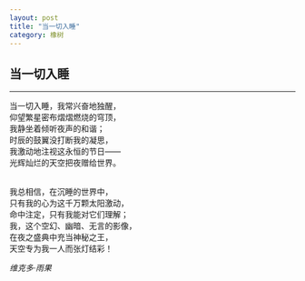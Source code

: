 ```yaml
---
layout: post
title: "当一切入睡"
category: 橡树
---
```


## 当一切入睡
---
当一切入睡，我常兴奋地独醒，<br/>
仰望繁星密布熠熠燃烧的穹顶，<br/>
我静坐着倾听夜声的和谐；<br/>
时辰的鼓翼没打断我的凝思，<br/>
我激动地注视这永恒的节日——<br/>
光辉灿烂的天空把夜赠给世界。<br/><br/>

我总相信，在沉睡的世界中，<br/>
只有我的心为这千万颗太阳激动，<br/>
命中注定，只有我能对它们理解；<br/>
我，这个空幻、幽暗、无言的影像，<br/>
在夜之盛典中充当神秘之王，<br/>
天空专为我一人而张灯结彩！<br/>

*维克多·雨果*